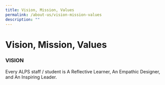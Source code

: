 ```yaml
---
title: Vision, Mission, Values
permalink: /about-us/vision-mission-values
description: ""
---
```

# **Vision, Mission, Values**

### VISION

Every ALPS staff / student is A Reflective Learner, An Empathic Designer, and An Inspiring Leader.